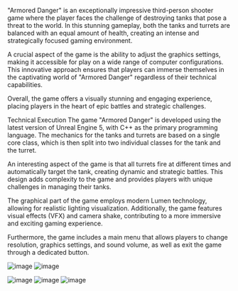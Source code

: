 "Armored Danger" is an exceptionally impressive third-person shooter game where the player faces the challenge of destroying tanks that pose a threat to the world. In this stunning gameplay, both the tanks and turrets are balanced with an equal amount of health, creating an intense and strategically focused gaming environment.

A crucial aspect of the game is the ability to adjust the graphics settings, making it accessible for play on a wide range of computer configurations. This innovative approach ensures that players can immerse themselves in the captivating world of "Armored Danger" regardless of their technical capabilities.

Overall, the game offers a visually stunning and engaging experience, placing players in the heart of epic battles and strategic challenges.

Technical Execution
The game "Armored Danger" is developed using the latest version of Unreal Engine 5, with C++ as the primary programming language. The mechanics for the tanks and turrets are based on a single core class, which is then split into two individual classes for the tank and the turret.

An interesting aspect of the game is that all turrets fire at different times and automatically target the tank, creating dynamic and strategic battles. This design adds complexity to the game and provides players with unique challenges in managing their tanks.

The graphical part of the game employs modern Lumen technology, allowing for realistic lighting visualization. Additionally, the game features visual effects (VFX) and camera shake, contributing to a more immersive and exciting gaming experience.

Furthermore, the game includes a main menu that allows players to change resolution, graphics settings, and sound volume, as well as exit the game through a dedicated button.

![image](https://github.com/AndreySharkov/ToonTanks/assets/126955942/df84ffe2-ef1f-4335-a08f-93c185821bf5)
![image](https://github.com/AndreySharkov/ToonTanks/assets/126955942/be7f2bc1-417a-4464-92bf-a84e69056ee6)

![image](https://github.com/AndreySharkov/ToonTanks/assets/126955942/a838f1d8-fcb4-4791-83ca-676fa535dc07)
![image](https://github.com/AndreySharkov/ToonTanks/assets/126955942/879550f6-c298-4e5d-bb9b-2c676bdb503f)
![image](https://github.com/AndreySharkov/ToonTanks/assets/126955942/db7fb31b-aa8d-460b-b82c-96e2f80c61ea)


